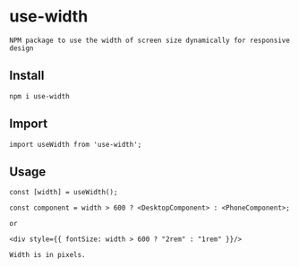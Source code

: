 # use-width

`NPM package to use the width of screen size dynamically for responsive design`

## Install

```
npm i use-width
```

## Import

```
import useWidth from 'use-width';
```

## Usage

```
const [width] = useWidth();
```

```
const component = width > 600 ? <DesktopComponent> : <PhoneComponent>;

or

<div style={{ fontSize: width > 600 ? "2rem" : "1rem" }}/>
```

`Width is in pixels.`
